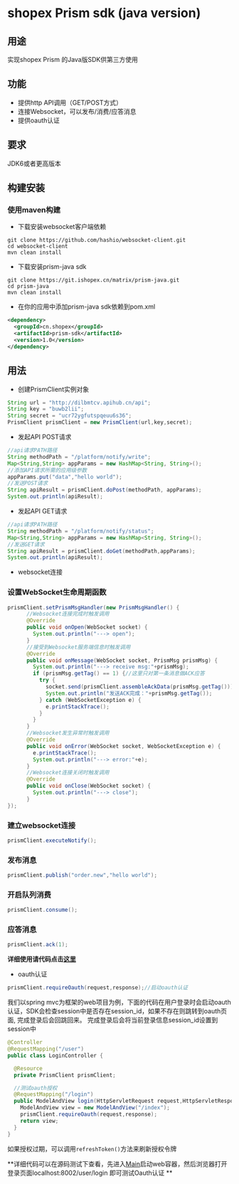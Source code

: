 shopex Prism sdk (java version)
===============================================

用途
-----------------------------------------------
实现shopex Prism 的Java版SDK供第三方使用

功能
-----------------------------------------------
- 提供http API调用（GET/POST方式）
- 连接Websocket，可以发布/消费/应答消息
- 提供oauth认证

要求
-----------------------------------------------
JDK6或者更高版本

构建安装
-----------------------------------------------
### 使用maven构建

- 下载安装websocket客户端依赖

```shell
git clone https://github.com/hashio/websocket-client.git
cd websocket-client
mvn clean install
```

- 下载安装prism-java sdk

```shell
git clone https://git.ishopex.cn/matrix/prism-java.git
cd prism-java
mvn clean install
```

- 在你的应用中添加prism-java sdk依赖到pom.xml

```xml
<dependency>
  <groupId>cn.shopex</groupId>
  <artifactId>prism-sdk</artifactId>
  <version>1.0</version>
</dependency>
```

用法
--------------------------------------------------
- 创建PrismClient实例对象

```java
String url = "http://dilbmtcv.apihub.cn/api";
String key = "buwb2lii";
String secret = "ucr72ygfutspqeuu6s36";
PrismClient prismClient = new PrismClient(url,key,secret);
```

- 发起API POST请求

```java
//api请求PATH路径
String methodPath = "/platform/notify/write";
Map<String,String> appParams = new HashMap<String, String>();
//添加API请求所需的应用级参数
appParams.put("data","hello world");
//发送POST请求
String apiResult = prismClient.doPost(methodPath, appParams);
System.out.println(apiResult);
```

- 发起API GET请求

```java
//api请求PATH路径
String methodPath = "/platform/notify/status";
Map<String,String> appParams = new HashMap<String, String>();
//发送GET请求
String apiResult = prismClient.doGet(methodPath,appParams);
System.out.println(apiResult);
```

- websocket连接

### 设置WebSocket生命周期函数

```java
prismClient.setPrismMsgHandler(new PrismMsgHandler() {
      //Websocket连接完成时触发调用
      @Override
      public void onOpen(WebSocket socket) {
        System.out.println("---> open");
      }
      //接受到Websocket服务端信息时触发调用
      @Override
      public void onMessage(WebSocket socket, PrismMsg prismMsg) {
        System.out.println("---> receive msg:"+prismMsg);
        if (prismMsg.getTag() == 1) {//这里只对第一条消息做ACK应答
          try {
            socket.send(prismClient.assembleAckData(prismMsg.getTag()));
            System.out.println("发送ACK完成："+prismMsg.getTag());
          } catch (WebSocketException e) {
            e.printStackTrace();
          }
        }
      }
      //Websocket发生异常时触发调用
      @Override
      public void onError(WebSocket socket, WebSocketException e) {
        e.printStackTrace();
        System.out.println("---> error:"+e);
      }
      //Websocket连接关闭时触发调用
      @Override
      public void onClose(WebSocket socket) {
        System.out.println("---> close");
      }
});
```

### 建立websocket连接

```java
prismClient.executeNotify();
```

### 发布消息

```java
prismClient.publish("order.new","hello world");
```

### 开启队列消费

```java
prismClient.consume();
```

### 应答消息

```java
prismClient.ack(1);
```

**详细使用请代码点击[这里](https://git.ishopex.cn/matrix/prism-java/tree/master/src/test/java/cn/shopex/prism/sdk/PrismClientTest.java)**

- oauth认证

```java
prismClient.requireOauth(request,response);//启动oauth认证
```

我们以spring mvc为框架的web项目为例，下面的代码在用户登录时会启动oauth认证，SDK会检查session中是否存在session_id，如果不存在则跳转到oauth页面, 完成登录后会回跳回来。
完成登录后会将当前登录信息session_id设置到session中

```java
@Controller
@RequestMapping("/user")
public class LoginController {

  @Resource
  private PrismClient prismClient;

  //测试oauth授权
  @RequestMapping("/login")
  public ModelAndView login(HttpServletRequest request,HttpServletResponse response) {
    ModelAndView view = new ModelAndView("/index");
    prismClient.requireOauth(request,response);
    return view;
  }
}
```

如果授权过期，可以调用```refreshToken()```方法来刷新授权令牌

**详细代码可以在源码测试下查看，先进入[Main](https://git.ishopex.cn/matrix/prism-java/tree/master/src/test/java/cn/shopex/prism/sdk/springmvc/main/ConsoleMain.java)启动web容器，然后浏览器打开登录页面localhost:8002/user/login 即可测试Oauth认证 **